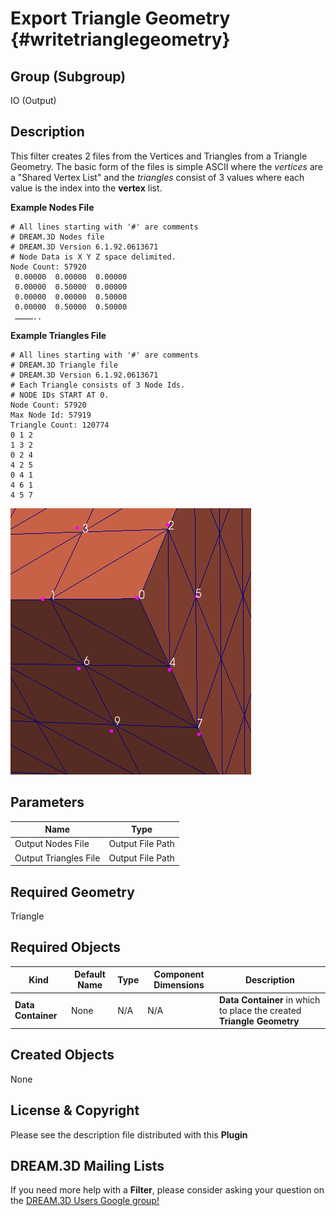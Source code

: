 Export Triangle Geometry {#writetrianglegeometry}
======

## Group (Subgroup) ##
IO (Output)

## Description ##

This filter creates 2 files from the Vertices and Triangles from a Triangle Geometry. The basic form of the files is simple ASCII where the *vertices* are a "Shared Vertex List" and the *triangles* consist of 3 values where each value is the index into the **vertex** list.

**Example Nodes File**

	# All lines starting with '#' are comments
	# DREAM.3D Nodes file
	# DREAM.3D Version 6.1.92.0613671
	# Node Data is X Y Z space delimited.
	Node Count: 57920
	 0.00000  0.00000  0.00000
	 0.00000  0.50000  0.00000
	 0.00000  0.00000  0.50000
	 0.00000  0.50000  0.50000
	 …………..

**Example Triangles File**

	# All lines starting with '#' are comments
	# DREAM.3D Triangle file
	# DREAM.3D Version 6.1.92.0613671
	# Each Triangle consists of 3 Node Ids.
	# NODE IDs START AT 0.
	Node Count: 57920
	Max Node Id: 57919
	Triangle Count: 120774
	0 1 2
	1 3 2
	0 2 4
	4 2 5
	0 4 1
	4 6 1
	4 5 7


![Rendering of Nodes from above file example](Images/WriteTriangleGeometry_Example.png)

## Parameters ##

| Name | Type |
|----------|--------|
| Output Nodes File | Output File Path |
| Output Triangles File | Output File Path |


## Required Geometry ##

Triangle

## Required Objects ##

| Kind | Default Name | Type | Component Dimensions | Description |
|------|--------------|------|----------------------|-------------|
| **Data Container** | None | N/A | N/A | **Data Container** in which to place the created **Triangle Geometry** |

## Created Objects ##

None

## License & Copyright ##

Please see the description file distributed with this **Plugin**

## DREAM.3D Mailing Lists ##

If you need more help with a **Filter**, please consider asking your question on the [DREAM.3D Users Google group!](https://groups.google.com/forum/?hl=en#!forum/dream3d-users)


